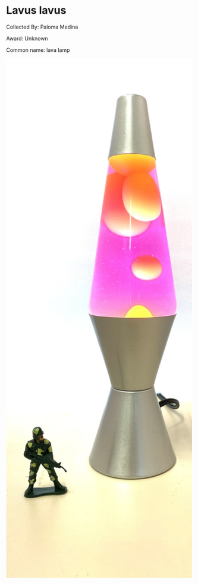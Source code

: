 # Lavus lavus

Collected By: Paloma Medina

Award: Unknown

Common name: lava lamp

<img src='IMG_9666.jpg' alt='IMG_9666' width='500'/>
